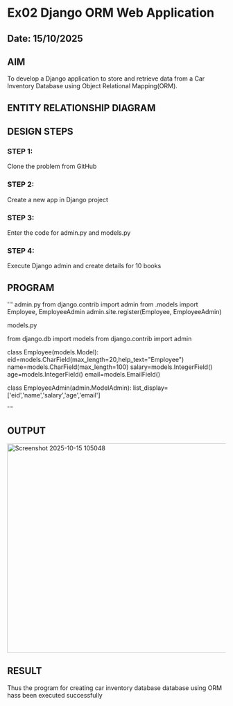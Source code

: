 # Ex02 Django ORM Web Application
## Date: 15/10/2025

## AIM
To develop a Django application to store and retrieve data from a Car Inventory Database using Object Relational Mapping(ORM).

## ENTITY RELATIONSHIP DIAGRAM



## DESIGN STEPS

### STEP 1:
Clone the problem from GitHub

### STEP 2:
Create a new app in Django project

### STEP 3:
Enter the code for admin.py and models.py

### STEP 4:
Execute Django admin and create details for 10 books

## PROGRAM
'''
admin.py
from django.contrib import admin
from .models import Employee, EmployeeAdmin
admin.site.register(Employee, EmployeeAdmin)

models.py

from django.db import models
from django.contrib import admin

class Employee(models.Model):
    eid=models.CharField(max_length=20,help_text="Employee")
    name=models.CharField(max_length=100)
    salary=models.IntegerField()
    age=models.IntegerField()
    email=models.EmailField()

class EmployeeAdmin(admin.ModelAdmin):
    list_display=['eid','name','salary','age','email']

'''  


## OUTPUT
<img width="1004" height="482" alt="Screenshot 2025-10-15 105048" src="https://github.com/user-attachments/assets/8ea64955-e67d-4692-80f5-027bcc6310dd" />


## RESULT
Thus the program for creating car inventory database database using ORM hass been executed successfully
